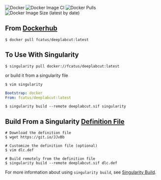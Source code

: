 ![Docker](https://github.com/bchaselab/DLC-Docker/workflows/Docker/badge.svg) ![Docker Image CI](https://github.com/bchaselab/DLC-Docker/workflows/Docker%20Image%20CI/badge.svg) ![Docker Pulls](https://img.shields.io/docker/pulls/fcatus/deeplabcut) ![Docker Image Size (latest by date)](https://img.shields.io/docker/image-size/fcatus/deeplabcut)

## From [Dockerhub](https://hub.docker.com/repository/docker/fcatus/deeplabcut)
```shell
$ docker pull fcatus/deeplabcut:latest
```

## To Use With Singularity
```shell
$ singularity pull docker://fcatus/deeplabcut:latest
```

or build it from a singularity file

```shell
$ vim singularity
```

```yaml
Bootstrap: docker
From: fcatus/deeplabcut:latest
```

```shell
$ singularity build --remote deeplabcut.sif singularity
```

## Build From a Singularity [Definition File](https://sylabs.io/guides/3.5/user-guide/definition_files.html)

```shell
# Download the definition file
$ wget https://git.io/JJvBb

# Customize the definition file (optional)
$ vim dlc.def

# Build remotely from the definition file
$ singularity build --remote deeplabcut.sif dlc.def
```

For more information about using `singularity build`, see [Singularity Build](https://sylabs.io/guides/3.1/user-guide/cli/singularity_build.html).
